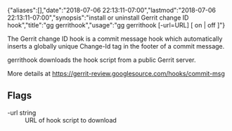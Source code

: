 {"aliases":[],"date":"2018-07-06 22:13:11-07:00","lastmod":"2018-07-06 22:13:11-07:00","synopsis":"install or uninstall Gerrit change ID hook","title":"gg gerrithook","usage":"gg gerrithook [-url=URL] [ on | off ]"}

The Gerrit change ID hook is a commit message hook which automatically
inserts a globally unique Change-Id tag in the footer of a commit
message.

gerrithook downloads the hook script from a public Gerrit server.

More details at https://gerrit-review.googlesource.com/hooks/commit-msg

## Flags

<dl class="flag_list">
	<dt>-url string</dt>
	<dd>URL of hook script to download</dd>
</dl>
